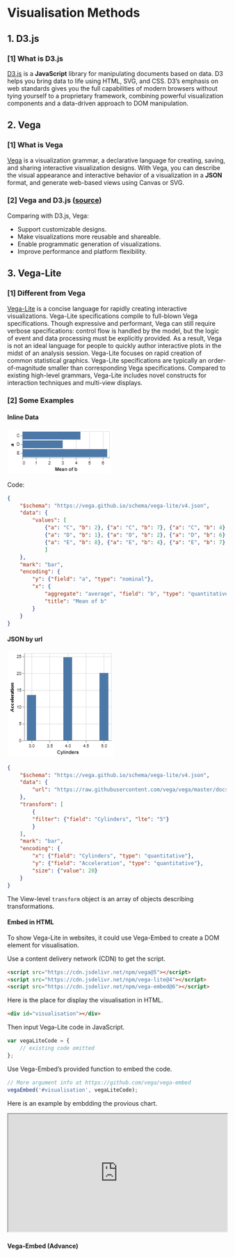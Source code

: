 # Visualisation Methods

## 1. D3.js

### [1] What is D3.js

[D3.js](https://d3js.org/) is a **JavaScript** library for manipulating documents based on data. D3 helps you bring data to life using HTML, SVG, and CSS. D3’s emphasis on web standards gives you the full capabilities of modern browsers without tying yourself to a proprietary framework, combining powerful visualization components and a data-driven approach to DOM manipulation.

## 2. Vega

### [1] What is Vega

[Vega](https://vega.github.io/vega/) is a visualization grammar, a declarative language for creating, saving, and sharing interactive visualization designs. With Vega, you can describe the visual appearance and interactive behavior of a visualization in a **JSON** format, and generate web-based views using Canvas or SVG.

### [2] Vega and D3.js ([source](https://vega.github.io/vega/about/vega-and-d3/))

Comparing with D3.js, Vega:

- Support customizable designs.
- Make visualizations more reusable and shareable.
- Enable programmatic generation of visualizations.
- Improve performance and platform flexibility.

## 3. Vega-Lite

### [1] Different from Vega

[Vega-Lite](https://vega.github.io/vega-lite/) is a concise language for rapidly creating interactive visualizations. Vega-Lite specifications compile to full-blown Vega specifications. Though expressive and performant, Vega can still require verbose specifications: control flow is handled by the model, but the logic of event and data processing must be explicitly provided. As a result, Vega is not an ideal language for people to quickly author interactive plots in the midst of an analysis session. Vega-Lite focuses on rapid creation of common statistical graphics. Vega-Lite specifications are typically an order-of-magnitude smaller than corresponding Vega specifications. Compared to existing high-level grammars, Vega-Lite includes novel constructs for interaction techniques and multi-view displays.

### [2] Some Examples

#### Inline Data

![Inline Data](pic/Vega-Lite_Inline_Data.png)

Code:

```json
{
    "$schema": "https://vega.github.io/schema/vega-lite/v4.json",
    "data": {
        "values": [
            {"a": "C", "b": 2}, {"a": "C", "b": 7}, {"a": "C", "b": 4},
            {"a": "D", "b": 1}, {"a": "D", "b": 2}, {"a": "D", "b": 6},
            {"a": "E", "b": 8}, {"a": "E", "b": 4}, {"a": "E", "b": 7}
            ]
    },
    "mark": "bar",
    "encoding": {
        "y": {"field": "a", "type": "nominal"},
        "x": {
            "aggregate": "average", "field": "b", "type": "quantitative",
            "title": "Mean of b"
        }
    }
}
```

#### JSON by url

![JSON by url](pic/Vega-Lite_JSON_by_url.png)

```json
{
    "$schema": "https://vega.github.io/schema/vega-lite/v4.json",
    "data": {
        "url": "https://raw.githubusercontent.com/vega/vega/master/docs/data/cars.json"
    },
    "transform": [
        {
        "filter": {"field": "Cylinders", "lte": "5"}
        }
    ],
    "mark": "bar",
    "encoding": {
        "x": {"field": "Cylinders", "type": "quantitative"},
        "y": {"field": "Acceleration", "type": "quantitative"},
        "size": {"value": 20}
    }
}
```

The View-level `transform` object is an array of objects describing transformations.

#### Embed in HTML

To show Vega-Lite in websites, it could use Vega-Embed to create a DOM element for visualisation.

Use a content delivery network (CDN) to get the script.

```html
<script src="https://cdn.jsdelivr.net/npm/vega@5"></script>
<script src="https://cdn.jsdelivr.net/npm/vega-lite@4"></script>
<script src="https://cdn.jsdelivr.net/npm/vega-embed@6"></script>
```
  
Here is the place for display the visualisation in HTML.

```html
<div id="visualisation"></div>
```

Then input Vega-Lite code in JavaScript.

```javascript
var vegaLiteCode = {
    // existing code omitted
};
```

Use Vega-Embed’s provided function to embed the code.

```javascript
// More argument info at https://github.com/vega/vega-embed
vegaEmbed('#visualisation', vegaLiteCode);
```

Here is an example by embdding the provious chart.

<iframe
  src="http://127.0.0.1:5500/Technical%20Description/data/vega-lite_embed.html"
  style="width:100%; height:270px;"
></iframe>

#### Vega-Embed (Advance)

